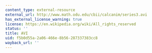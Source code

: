 ```yaml
---
content_type: external-resource
external_url: http://www.math.odu.edu/cbii/calcanim/series3.avi
has_external_license_warning: true
license: https://en.wikipedia.org/wiki/All_rights_reserved
status: ''
title: AVI
uid: f5b0d55a-2a06-466e-8b56-287337383cc8
wayback_url: ''
---
```


